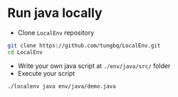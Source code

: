 # Run java locally

- Clone `LocalEnv` repository

```bash
git clone https://github.com/tungbq/LocalEnv.git
cd LocalEnv
```

- Write your own java script at `./env/java/src/` folder
- Execute your script

```bash
./localenv java env/java/demo.java
```
